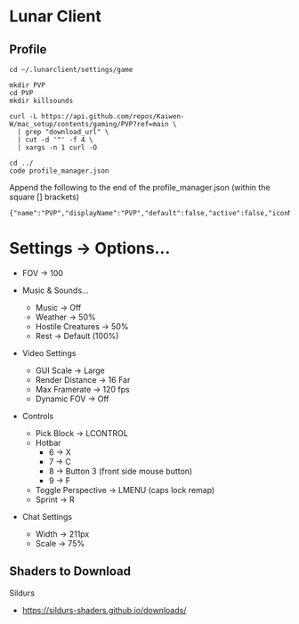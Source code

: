 # Lunar Client

## Profile

```
cd ~/.lunarclient/settings/game
```

```
mkdir PVP
cd PVP
mkdir killsounds
```

```
curl -L https://api.github.com/repos/Kaiwen-W/mac_setup/contents/gaming/PVP?ref=main \
  | grep "download_url" \
  | cut -d '"' -f 4 \
  | xargs -n 1 curl -O
```

```
cd ../
code profile_manager.json
```

Append the following to the end of the profile_manager.json (within the square [] brackets)

```
{"name":"PVP","displayName":"PVP","default":false,"active":false,"iconName":"","server":""}
```

# Settings -> Options...

- FOV -> 100
- Music & Sounds...
  - Music -> Off
  - Weather -> 50%
  - Hostile Creatures -> 50%
  - Rest -> Default (100%)
- Video Settings

  - GUI Scale -> Large
  - Render Distance -> 16 Far
  - Max Framerate -> 120 fps
  - Dynamic FOV -> Off

- Controls

  - Pick Block -> LCONTROL
  - Hotbar
    - 6 -> X
    - 7 -> C
    - 8 -> Button 3 (front side mouse button)
    - 9 -> F
  - Toggle Perspective -> LMENU (caps lock remap)
  - Sprint -> R

- Chat Settings
  - Width -> 211px
  - Scale -> 75%

## Shaders to Download

Sildurs

- https://sildurs-shaders.github.io/downloads/
